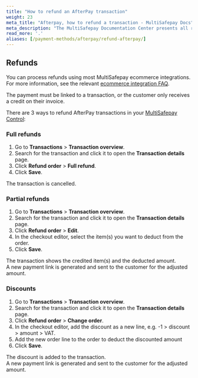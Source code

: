 ```yaml
---
title: "How to refund an AfterPay transaction"
weight: 23
meta_title: "Afterpay, how to refund a transaction - MultiSafepay Docs"
meta_description: "The MultiSafepay Documentation Center presents all relevant information about our Plugins and API. You can also find support pages for payment methods, tools and general questions as well as the contact details of our Support and Integration Teams."
read_more: '.'
aliases: [/payment-methods/afterpay/refund-afterpay/]
---
```


## Refunds 

You can process refunds using most MultiSafepay ecommerce integrations. For more information, see the relevant [ecommerce integration FAQ](/integrations/ecommerce-integrations).

The payment must be linked to a transaction, or the customer only receives a credit on their invoice.

There are 3 ways to refund AfterPay transactions in your [MultiSafepay Control](https://merchant.multisafepay.com):

### Full refunds

1. Go to **Transactions** > **Transaction overview**.
2. Search for the transaction and click it to open the **Transaction details** page.
3. Click **Refund order** > **Full refund**.
4. Click **Save**.  

The transaction is cancelled.

### Partial refunds 

1. Go to **Transactions** > **Transaction overview**.
2. Search for the transaction and click it to open the **Transaction details** page.
3. Click **Refund order** > **Edit**.
4. In the checkout editor, select the item(s) you want to deduct from the order.
5. Click **Save**.  

The transaction shows the credited item(s) and the deducted amount.  
A new payment link is generated and sent to the customer for the adjusted amount.

### Discounts 

1. Go to **Transactions** > **Transaction overview**.
2. Search for the transaction and click it to open the **Transaction details** page.
3. Click **Refund order** > **Change order**.
4. In the checkout editor, add the discount as a new line, e.g. -1 > discount > amount > VAT.
5. Add the new order line to the order to deduct the discounted amount
9. Click **Save**.

The discount is added to the transaction.  
A new payment link is generated and sent to the customer for the adjusted amount.



